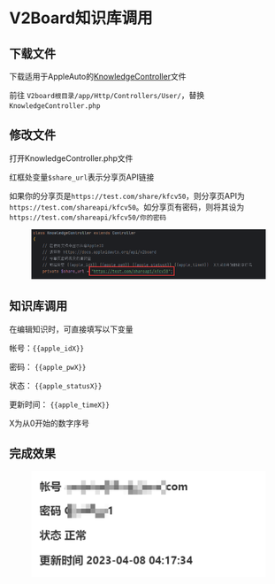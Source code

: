# V2Board知识库调用

## 下载文件

下载适用于AppleAuto的[KnowledgeController](https://raw.githubusercontent.com/pplulee/appleid\_auto/backend/embed/v2board/KnowledgeController.php)文件

前往 `V2board根目录/app/Http/Controllers/User/`，替换`KnowledgeController.php`

## 修改文件

打开KnowledgeController.php文件

红框处变量`$share_url`表示分享页API链接

如果你的分享页是`https://test.com/share/kfcv50`，则分享页API为`https://test.com/shareapi/kfcv50`。如分享页有密码，则将其设为`https://test.com/shareapi/kfcv50/你的密码`

<figure><img src="../.gitbook/assets/image (12).png" alt=""><figcaption></figcaption></figure>

## 知识库调用

在编辑知识时，可直接填写以下变量

帐号：`{{apple_idX}}`

密码： `{{apple_pwX}}`

状态： `{{apple_statusX}}`

更新时间： `{{apple_timeX}}`

X为从0开始的数字序号

## 完成效果

<figure><img src="../.gitbook/assets/image (8).png" alt=""><figcaption></figcaption></figure>
